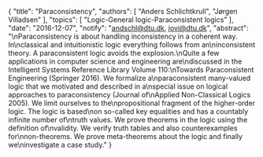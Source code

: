 {
    "title": "Paraconsistency",
    "authors": [
        "Anders Schlichtkrull",
        "Jørgen Villadsen"
    ],
    "topics": [
        "Logic-General logic-Paraconsistent logics"
    ],
    "date": "2016-12-07",
    "notify": "andschl@dtu.dk, jovi@dtu.dk",
    "abstract": "\nParaconsistency is about handling inconsistency in a coherent way. In\nclassical and intuitionistic logic everything follows from an\ninconsistent theory. A paraconsistent logic avoids the explosion.\nQuite a few applications in computer science and engineering are\ndiscussed in the Intelligent Systems Reference Library Volume 110:\nTowards Paraconsistent Engineering (Springer 2016). We formalize a\nparaconsistent many-valued logic that we motivated and described in a\nspecial issue on logical approaches to paraconsistency (Journal of\nApplied Non-Classical Logics 2005). We limit ourselves to the\npropositional fragment of the higher-order logic. The logic is based\non so-called key equalities and has a countably infinite number of\ntruth values. We prove theorems in the logic using the definition of\nvalidity. We verify truth tables and also counterexamples for\nnon-theorems. We prove meta-theorems about the logic and finally we\ninvestigate a case study."
}